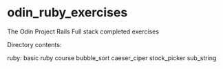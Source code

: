 # odin_ruby_exercises
The Odin Project Rails Full stack completed exercises

Directory contents:

ruby: basic ruby course
    bubble_sort
    caeser_ciper
    stock_picker
    sub_string
